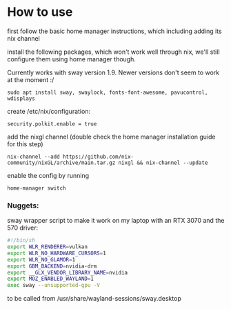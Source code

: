 # How to use

first follow the basic home manager instructions, which including adding its nix channel

install the following packages, which won't work well through nix, we'll still configure
them using home manager though.

Currently works with sway version 1.9.
Newer versions don't seem to work at the moment :/

```
sudo apt install sway, swaylock, fonts-font-awesome, pavucontrol, wdisplays
```

create /etc/nix/configuration:

```
security.polkit.enable = true
```

add the nixgl channel (double check the home manager installation guide for this step)

```
nix-channel --add https://github.com/nix-community/nixGL/archive/main.tar.gz nixgl && nix-channel --update
```

enable the config by running

```
home-manager switch
```


### Nuggets:

sway wrapper script to make it work on my laptop with an RTX 3070 and the 570 driver:

```sh
#!/bin/sh
export WLR_RENDERER=vulkan
export WLR_NO_HARDWARE_CURSORS=1
export WLR_NO_GLAMOR=1
export GBM_BACKEND=nvidia-drm
export __GLX_VENDOR_LIBRARY_NAME=nvidia
export MOZ_ENABLED_WAYLAND=1
exec sway --unsupported-gpu -V
```

to be called from /usr/share/wayland-sessions/sway.desktop
